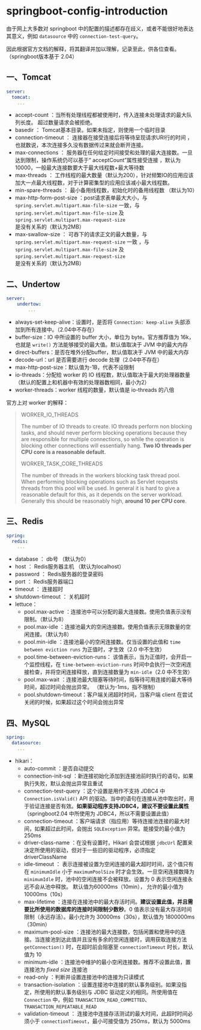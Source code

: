 # springboot-config-introduction

由于网上大多数对 springboot 中的配置的描述都存在歧义，或者不能很好地表达其意义，例如 `datasource` 中的 `connection-test-query`。

因此根据官方文档的解释，将其翻译并加以理解，记录至此，供各位查看。（springboot版本基于 2.04）

## 一、Tomcat

```yaml
server:
  tomcat:
  	...
```

-  accept-count ：当所有处理线程都被使用时，传入连接未处理请求的最大队列长度。 超过数量请求会被拒绝。
-  basedir ： Tomcat基本目录。如果未指定，则使用一个临时目录 
-  connection-timeout ： 连接器在接受连接后将等待呈现请求URI行的时间 ，也就数说，本次连接多久没有数据传过来就会断开连接。
-  max-connections ： 服务器在任何给定时间接受和处理的最大连接数。一旦达到限制，操作系统仍可以基于“ acceptCount”属性接受连接 ，默认为10000，一般最大连接数要大于最大线程数+最大等待数
-  max-threads ： 工作线程的最大数量（默认为200），针对频繁IO的应用应该加大一点最大线程数，对于计算密集型的应用应该减小最大线程数。
-  min-spare-threads ： 最小备用线程数，初始化时的备用线程数 （默认为10）
-  max-http-form-post-size ：post请求表单最大大小，与 `spring.servlet.multipart.max-file-size` 一致，与 `spring.servlet.multipart.max-file-size` 及 `spring.servlet.multipart.max-request-size` 是没有关系的（默认为2MB）
-  max-swallow-size ： 可吞下的请求正文的最大数量，与 `spring.servlet.multipart.max-request-size` 一致 ，与 `spring.servlet.multipart.max-file-size` 及 `spring.servlet.multipart.max-request-size` 是没有关系的（默认为2MB）

## 二、Undertow

``` yaml
server:
	undertow:
		...
```

- always-set-keep-alive：设置时，是否将 `Connection: keep-alive` 头部添加到所有连接中。（2.04中不存在）
- buffer-size：IO 中所设置的 buffer 大小，单位为 byte。官方推荐值为 16k，也就是 `write()` 方法能够接受的最大值。默认值取决于 JVM 中的最大内存
- direct-buffers：是否在堆外分配buffer，默认值取决于 JVM 中的最大内存
- decode-url：url 是否需要进行 decode 处理（2.04中不存在）
- max-http-post-size：默认值为-1B，代表不设限制
- io-threads：分配给 worker 的 IO 线程数，默认值取决于最大的处理器数量（默认的配置上和机器中有效的处理器数相同，最小为2）
- worker-threads：worker 线程的数量，默认值是 io-threads 的八倍

官方上对 worker 的解释：

>WORKER_IO_THREADS
>
>The number of IO threads to create. IO threads perform non blocking tasks, and should never perform blocking operations because they are responsible for multiple connections, so while the operation is blocking other connections will essentially hang. **Two IO threads per CPU core is a reasonable default.**
>
>WORKER_TASK_CORE_THREADS
>
>The number of threads in the workers blocking task thread pool. When performing blocking operations such as Servlet requests threads from this pool will be used. In general it is hard to give a reasonable default for this, as it depends on the server workload. Generally this should be reasonably high, **around 10 per CPU core**.

## 三、Redis

```yaml
spring:
  redis:
    ...
```

-  database ： db号 （默认为0）
-  host ： Redis服务器主机 （默认为localhost）
-  password ：  Redis服务器的登录密码 
-  port ：  Redis服务器端口 
-  timeout ： 连接超时 
-  shutdown-timeout ： 关机超时 
-  lettuce：
   -  pool.max-active ：连接池中可以分配的最大连接数。使用负值表示没有限制。（默认为8）
   -  pool.max-idle ：连接池最大的空闲连接数。使用负值表示无限数量的空闲连接。（默认为8）
   -  pool.min-idle ：连接池最小的空闲连接数。仅当设置的此值和 `time between eviction runs` 为正值时，才生效（2.0 中不生效）
   -  pool.time-between-eviction-runs： 该值表示，当为正值时，会开启一个监控线程，在 `time-between-eviction-runs` 时间中会执行一次空闲连接检查，并将空闲连接释放，直到连接数量为 `min-idle`（2.0 中不生效）
   -  pool.max-wait ：连接池最大阻塞等待时间，指等待可用连接的最大等待时间，超过时间会抛出异常。 （默认为-1ms，指不限制）
   -  pool.shutdown-timeout：客户端关闭超时时间，当客户端 client 在尝试关闭的时候，如果超过这个时间会抛出异常

## 四、MySQL

```yaml
spring:
  datasource:
  	...
```

-  hikari：
   -  auto-commit ：是否自动提交	
   -  connection-init-sql ：新连接初始化添加到连接池前时执行的语句，如果执行失败，默认会抛出异常且重试
   -  connection-test-query ：这个设置是用作不支持 JDBC4 中 `Connection.isValid()` API 的驱动。当中的语句在连接从池中取出时，用于验证连接是否有效。**如果驱动程序支持JDBC4，建议不要设置此属性**（springboot2.04 中所使用为 JDBC4，所以不需要设置此值）
   -  connection-timeout ：客户端请求（指应用）等待连接池连接的最大时间，如果超过此时间，会抛出 `SQLException` 异常。能接受的最小值为 250ms
   -  driver-class-name ：在没有设置时，Hikari 会尝试根据 `jdbcUrl` 配置来决定所使用的驱动，但对于一些旧的驱动程序，必须指定driverClassName
   -  idle-timeout ： 表示连接被设置为空闲连接的最大超时时间，这个值只有在 `minimumIdle` 小于 `maximumPoolSize` 时才会生效。一旦空闲连接数降为 `minimumIdle` 时，池中的空闲连接不会被释放。设置为 0 表示空闲连接永远不会从池中释放。 默认值为60000ms（10min）， 允许的最小值为 10000ms（10s）
   -  max-lifetime ：连接在连接池中的最大存活时间。**建议设置此值，并且需要比所使用的数据库的连接时间限制少数秒**。0 值表示没有最大存活时间限制（永远存活）。最小允许为 30000ms（30s），默认值为 1800000ms（30min）
   -  maximum-pool-size ：连接池的最大连接数，包括闲置和使用中的连接。当连接池到达此值并且没有多余的空闲连接时，调用获取连接方法 `getConnection()` 时，在超时前会阻塞至 `connectionTimeout` 时长，默认值为 10 
   -  minimum-idle ：连接池中维护的最小空闲连接数。推荐不设置此值，置连接池为 *fixed size* 连接池
   -  read-only ：判断并设置连接池中的连接为只读模式 
   -  transaction-isolation ：设置连接池中连接的默认事务级别。如果没指定，所使用的默认事务级别与 JDBC 驱动定义的相同。所使用值在 `Connection` 中，例如 `TRANSACTION_READ_COMMITTED`、`TRANSACTION_REPEATABLE_READ`
   -  validation-timeout ： 连接池中连接存活测试的最大时间，此超时时间必须小于 `connectionTimeout`，最小可接受值为 250ms，默认为 5000ms


